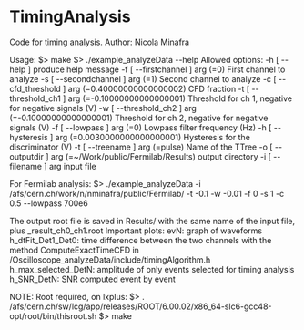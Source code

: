 # TimingAnalysis

Code for timing analysis. Author: Nicola Minafra

Usage:
$> make
$> ./example_analyzeData --help
  Allowed options:
  -h [ --help ]                         produce help message
  -f [ --firstchannel ] arg (=0)        First channel to analyze
  -s [ --secondchannel ] arg (=1)       Second channel to analyze
  -c [ --cfd_threshold ] arg (=0.40000000000000002) 
                                        CFD fraction
  -t [ --threshold_ch1 ] arg (=-0.10000000000000001)
                                        Threshold for ch 1, negative for 
                                        negative signals (V)
  -w [ --threshold_ch2 ] arg (=-0.10000000000000001)
                                        Threshold for ch 2, negative for 
                                        negative signals (V)
  -f [ --lowpass ] arg (=0)             Lowpass filter frequency (Hz)
  -h [ --hysteresis ] arg (=0.0030000000000000001)
                                        Hysteresis for the discriminator (V)
  -t [ --treename ] arg (=pulse)        Name of the TTree
  -o [ --outputdir ] arg (=~/Work/public/Fermilab/Results)
                                        output directory
  -i [ --filename ] arg                 input file


For Fermilab analysis:
$> ./example_analyzeData -i /afs/cern.ch/work/n/nminafra/public/Fermilab/ -t -0.1 -w -0.01 -f 0 -s 1 -c 0.5 --lowpass 700e6

The output root file is saved in Results/ with the same name of the input file, plus _result_ch0_ch1.root
Important plots:
evN: graph of waveforms
h_dtFit_Det1_Det0: time difference between the two channels with the method ComputeExactTimeCFD in /Oscilloscope_analyzeData/include/timingAlgorithm.h
h_max_selected_DetN: amplitude of only events selected for timing analysis
h_SNR_DetN: SNR computed event by event


NOTE: Root required, on lxplus:
$> . /afs/cern.ch/sw/lcg/app/releases/ROOT/6.00.02/x86_64-slc6-gcc48-opt/root/bin/thisroot.sh
$> make
